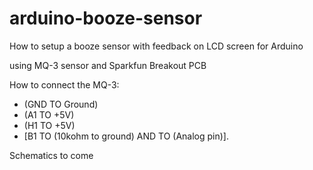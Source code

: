 arduino-booze-sensor
====================

How to setup a booze sensor with feedback on LCD screen for Arduino

using MQ-3 sensor and Sparkfun Breakout PCB
  
  How to connect the MQ-3:
   - (GND TO Ground)
   - (A1 TO +5V)
   - (H1 TO +5V)
   - [B1 TO (10kohm to ground) AND TO (Analog pin)].

Schematics to come
